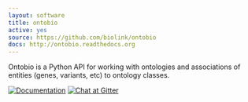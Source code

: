 ```yaml
---
layout: software
title: ontobio
active: yes
source: https://github.com/biolink/ontobio
docs: http://ontobio.readthedocs.org
---
```


Ontobio is a Python API for working with ontologies and associations of entities (genes, variants, etc) to ontology classes.

[![Documentation](https://readthedocs.org/projects/ontobio/badge/?version=latest)](https://ontobio.readthedocs.org/en/latest/)
[![Chat at Gitter](https://badges.gitter.im/ontobio.svg)](https://gitter.im/ontobio?utm_source=badge&utm_medium=badge&utm_campaign=pr-badge)
